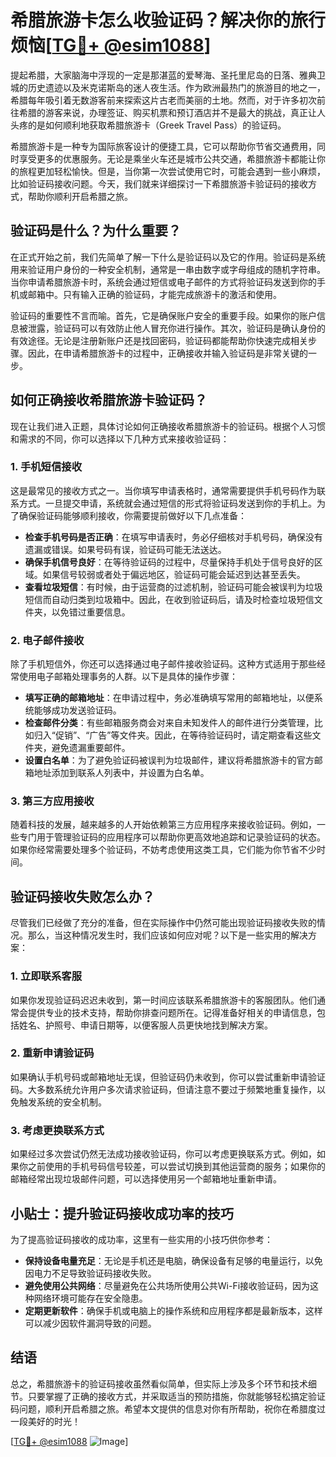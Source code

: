 # 希腊旅游卡怎么收验证码？解决你的旅行烦恼[[TG💪+ @esim1088](https://t.me/s/esim1088)]

提起希腊，大家脑海中浮现的一定是那湛蓝的爱琴海、圣托里尼岛的日落、雅典卫城的历史遗迹以及米克诺斯岛的迷人夜生活。作为欧洲最热门的旅游目的地之一，希腊每年吸引着无数游客前来探索这片古老而美丽的土地。然而，对于许多初次前往希腊的游客来说，办理签证、购买机票和预订酒店并不是最大的挑战，真正让人头疼的是如何顺利地获取希腊旅游卡（Greek Travel Pass）的验证码。

希腊旅游卡是一种专为国际旅客设计的便捷工具，它可以帮助你节省交通费用，同时享受更多的优惠服务。无论是乘坐火车还是城市公共交通，希腊旅游卡都能让你的旅程更加轻松愉快。但是，当你第一次尝试使用它时，可能会遇到一些小麻烦，比如验证码接收问题。今天，我们就来详细探讨一下希腊旅游卡验证码的接收方式，帮助你顺利开启希腊之旅。

## 验证码是什么？为什么重要？

在正式开始之前，我们先简单了解一下什么是验证码以及它的作用。验证码是系统用来验证用户身份的一种安全机制，通常是一串由数字或字母组成的随机字符串。当你申请希腊旅游卡时，系统会通过短信或电子邮件的方式将验证码发送到你的手机或邮箱中。只有输入正确的验证码，才能完成旅游卡的激活和使用。

验证码的重要性不言而喻。首先，它是确保账户安全的重要手段。如果你的账户信息被泄露，验证码可以有效防止他人冒充你进行操作。其次，验证码是确认身份的有效途径。无论是注册新账户还是找回密码，验证码都能帮助你快速完成相关步骤。因此，在申请希腊旅游卡的过程中，正确接收并输入验证码是非常关键的一步。

## 如何正确接收希腊旅游卡验证码？

现在让我们进入正题，具体讨论如何正确接收希腊旅游卡的验证码。根据个人习惯和需求的不同，你可以选择以下几种方式来接收验证码：

### 1. 手机短信接收

这是最常见的接收方式之一。当你填写申请表格时，通常需要提供手机号码作为联系方式。一旦提交申请，系统就会通过短信的形式将验证码发送到你的手机上。为了确保验证码能够顺利接收，你需要提前做好以下几点准备：

- **检查手机号码是否正确**：在填写申请表时，务必仔细核对手机号码，确保没有遗漏或错误。如果号码有误，验证码可能无法送达。
- **确保手机信号良好**：在等待验证码的过程中，尽量保持手机处于信号良好的区域。如果信号较弱或者处于偏远地区，验证码可能会延迟到达甚至丢失。
- **查看垃圾短信**：有时候，由于运营商的过滤机制，验证码可能会被误判为垃圾短信而自动归类到垃圾箱中。因此，在收到验证码后，请及时检查垃圾短信文件夹，以免错过重要信息。

### 2. 电子邮件接收

除了手机短信外，你还可以选择通过电子邮件接收验证码。这种方式适用于那些经常使用电子邮箱处理事务的人群。以下是具体的操作步骤：

- **填写正确的邮箱地址**：在申请过程中，务必准确填写常用的邮箱地址，以便系统能够成功发送验证码。
- **检查邮件分类**：有些邮箱服务商会对来自未知发件人的邮件进行分类管理，比如归入“促销”、“广告”等文件夹。因此，在等待验证码时，请定期查看这些文件夹，避免遗漏重要邮件。
- **设置白名单**：为了避免验证码被误判为垃圾邮件，建议将希腊旅游卡的官方邮箱地址添加到联系人列表中，并设置为白名单。

### 3. 第三方应用接收

随着科技的发展，越来越多的人开始依赖第三方应用程序来接收验证码。例如，一些专门用于管理验证码的应用程序可以帮助你更高效地追踪和记录验证码的状态。如果你经常需要处理多个验证码，不妨考虑使用这类工具，它们能为你节省不少时间。

## 验证码接收失败怎么办？

尽管我们已经做了充分的准备，但在实际操作中仍然可能出现验证码接收失败的情况。那么，当这种情况发生时，我们应该如何应对呢？以下是一些实用的解决方案：

### 1. 立即联系客服

如果你发现验证码迟迟未收到，第一时间应该联系希腊旅游卡的客服团队。他们通常会提供专业的技术支持，帮助你排查问题所在。记得准备好相关的申请信息，包括姓名、护照号、申请日期等，以便客服人员更快地找到解决方案。

### 2. 重新申请验证码

如果确认手机号码或邮箱地址无误，但验证码仍未收到，你可以尝试重新申请验证码。大多数系统允许用户多次请求验证码，但请注意不要过于频繁地重复操作，以免触发系统的安全机制。

### 3. 考虑更换联系方式

如果经过多次尝试仍然无法成功接收验证码，你可以考虑更换联系方式。例如，如果你之前使用的手机号码信号较差，可以尝试切换到其他运营商的服务；如果你的邮箱经常出现垃圾邮件问题，可以选择使用另一个邮箱地址重新申请。

## 小贴士：提升验证码接收成功率的技巧

为了提高验证码接收的成功率，这里有一些实用的小技巧供你参考：

- **保持设备电量充足**：无论是手机还是电脑，确保设备有足够的电量运行，以免因电力不足导致验证码接收失败。
- **避免使用公共网络**：尽量避免在公共场所使用公共Wi-Fi接收验证码，因为这种网络环境可能存在安全隐患。
- **定期更新软件**：确保手机或电脑上的操作系统和应用程序都是最新版本，这样可以减少因软件漏洞导致的问题。

## 结语

总之，希腊旅游卡的验证码接收虽然看似简单，但实际上涉及多个环节和技术细节。只要掌握了正确的接收方式，并采取适当的预防措施，你就能够轻松搞定验证码问题，顺利开启希腊之旅。希望本文提供的信息对你有所帮助，祝你在希腊度过一段美好的时光！

[[TG💪+ @esim1088](https://t.me/s/esim1088) ![Image](https://i.postimg.cc/4NQfJmqS/Snipaste-2025-05-13-00-14-12.png)]